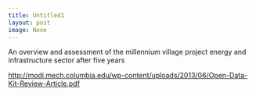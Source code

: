 ```yaml
---
title: Untitled1
layout: post
image: None
---
```


 An overview and assessment of the millennium village project energy and infrastructure sector after five years
       
http://modi.mech.columbia.edu/wp-content/uploads/2013/06/Open-Data-Kit-Review-Article.pdf
